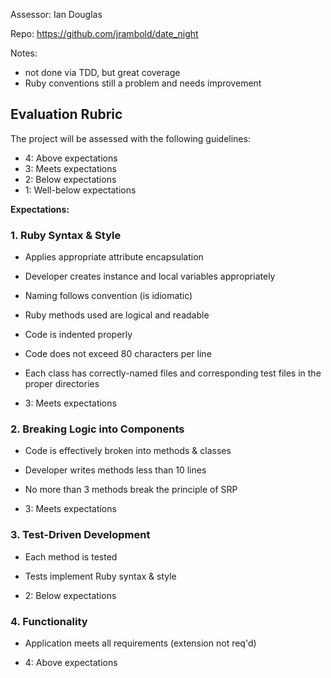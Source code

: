 Assessor: Ian Douglas

Repo: https://github.com/jrambold/date_night

Notes:

- not done via TDD, but great coverage
- Ruby conventions still a problem and needs improvement

## Evaluation Rubric

The project will be assessed with the following guidelines:

* 4: Above expectations
* 3: Meets expectations
* 2: Below expectations
* 1: Well-below expectations

**Expectations:**

### 1. Ruby Syntax & Style

* Applies appropriate attribute encapsulation  
* Developer creates instance and local variables appropriately
* Naming follows convention (is idiomatic)
* Ruby methods used are logical and readable
* Code is indented properly
* Code does not exceed 80 characters per line
* Each class has correctly-named files and corresponding test files in the proper directories

* 3: Meets expectations


### 2. Breaking Logic into Components

* Code is effectively broken into methods & classes
* Developer writes methods less than 10 lines
* No more than 3 methods break the principle of SRP

* 3: Meets expectations


### 3. Test-Driven Development

* Each method is tested  
* Tests implement Ruby syntax & style   

* 2: Below expectations


### 4. Functionality

* Application meets all requirements (extension not req'd)

* 4: Above expectations
